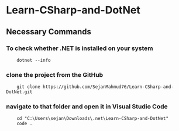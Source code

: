 # Learn-CSharp-and-DotNet

## Necessary Commands

### To check whether .NET is installed on your system
```
    dotnet --info
```
### clone the project from the GitHub 
```
    git clone https://github.com/SejanMahmud76/Learn-CSharp-and-DotNet.git
```

### navigate to that folder and open it in Visual Studio Code
```
    cd "C:\Users\sejan\Downloads\.net\Learn-CSharp-and-DotNet"
    code .
```